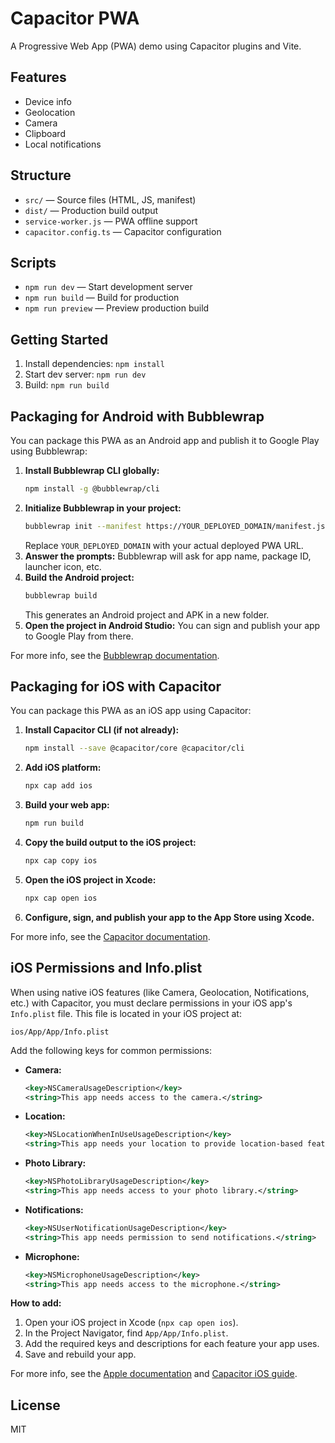 # Capacitor PWA

A Progressive Web App (PWA) demo using Capacitor plugins and Vite.

## Features

- Device info
- Geolocation
- Camera
- Clipboard
- Local notifications

## Structure

- `src/` — Source files (HTML, JS, manifest)
- `dist/` — Production build output
- `service-worker.js` — PWA offline support
- `capacitor.config.ts` — Capacitor configuration

## Scripts

- `npm run dev` — Start development server
- `npm run build` — Build for production
- `npm run preview` — Preview production build

## Getting Started

1. Install dependencies: `npm install`
2. Start dev server: `npm run dev`
3. Build: `npm run build`

## Packaging for Android with Bubblewrap

You can package this PWA as an Android app and publish it to Google Play using Bubblewrap:

1. **Install Bubblewrap CLI globally:**
   ```sh
   npm install -g @bubblewrap/cli
   ```
2. **Initialize Bubblewrap in your project:**
   ```sh
   bubblewrap init --manifest https://YOUR_DEPLOYED_DOMAIN/manifest.json
   ```
   Replace `YOUR_DEPLOYED_DOMAIN` with your actual deployed PWA URL.
3. **Answer the prompts:** Bubblewrap will ask for app name, package ID, launcher icon, etc.
4. **Build the Android project:**
   ```sh
   bubblewrap build
   ```
   This generates an Android project and APK in a new folder.
5. **Open the project in Android Studio:**
   You can sign and publish your app to Google Play from there.

For more info, see the [Bubblewrap documentation](https://github.com/GoogleChromeLabs/bubblewrap).

## Packaging for iOS with Capacitor

You can package this PWA as an iOS app using Capacitor:

1. **Install Capacitor CLI (if not already):**
   ```sh
   npm install --save @capacitor/core @capacitor/cli
   ```
2. **Add iOS platform:**
   ```sh
   npx cap add ios
   ```
3. **Build your web app:**
   ```sh
   npm run build
   ```
4. **Copy the build output to the iOS project:**
   ```sh
   npx cap copy ios
   ```
5. **Open the iOS project in Xcode:**
   ```sh
   npx cap open ios
   ```
6. **Configure, sign, and publish your app to the App Store using Xcode.**

For more info, see the [Capacitor documentation](https://capacitorjs.com/docs/getting-started).

## iOS Permissions and Info.plist

When using native iOS features (like Camera, Geolocation, Notifications, etc.) with Capacitor, you must declare permissions in your iOS app's `Info.plist` file. This file is located in your iOS project at:

```
ios/App/App/Info.plist
```

Add the following keys for common permissions:

- **Camera:**
  ```xml
  <key>NSCameraUsageDescription</key>
  <string>This app needs access to the camera.</string>
  ```
- **Location:**
  ```xml
  <key>NSLocationWhenInUseUsageDescription</key>
  <string>This app needs your location to provide location-based features.</string>
  ```
- **Photo Library:**
  ```xml
  <key>NSPhotoLibraryUsageDescription</key>
  <string>This app needs access to your photo library.</string>
  ```
- **Notifications:**
  ```xml
  <key>NSUserNotificationUsageDescription</key>
  <string>This app needs permission to send notifications.</string>
  ```
- **Microphone:**
  ```xml
  <key>NSMicrophoneUsageDescription</key>
  <string>This app needs access to the microphone.</string>
  ```

**How to add:**

1. Open your iOS project in Xcode (`npx cap open ios`).
2. In the Project Navigator, find `App/App/Info.plist`.
3. Add the required keys and descriptions for each feature your app uses.
4. Save and rebuild your app.

For more info, see the [Apple documentation](https://developer.apple.com/documentation/bundleresources/information_property_list) and [Capacitor iOS guide](https://capacitorjs.com/docs/v5/ios).

## License

MIT
